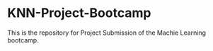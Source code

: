 # KNN-Project-Bootcamp
This is the repository for Project Submission  of the Machie Learning bootcamp. 
